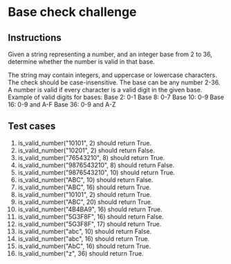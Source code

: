 # Base check challenge

## Instructions

Given a string representing a number, and an integer base from 2 to 36, determine whether the number is valid in that base.

The string may contain integers, and uppercase or lowercase characters.
The check should be case-insensitive.
The base can be any number 2-36.
A number is valid if every character is a valid digit in the given base.
Example of valid digits for bases:
Base 2: 0-1
Base 8: 0-7
Base 10: 0-9
Base 16: 0-9 and A-F
Base 36: 0-9 and A-Z

## Test cases

1. is_valid_number("10101", 2) should return True.
2. is_valid_number("10201", 2) should return False.
3. is_valid_number("76543210", 8) should return True.
4. is_valid_number("9876543210", 8) should return False.
5. is_valid_number("9876543210", 10) should return True.
6. is_valid_number("ABC", 10) should return False.
7. is_valid_number("ABC", 16) should return True.
8. is_valid_number("10101", 2) should return True.
9. is_valid_number("ABC", 20) should return True.
10. is_valid_number("4B4BA9", 16) should return True.
11. is_valid_number("5G3F8F", 16) should return False.
12. is_valid_number("5G3F8F", 17) should return True.
13. is_valid_number("abc", 10) should return False.
14. is_valid_number("abc", 16) should return True.
15. is_valid_number("AbC", 16) should return True.
16. is_valid_number("z", 36) should return True.